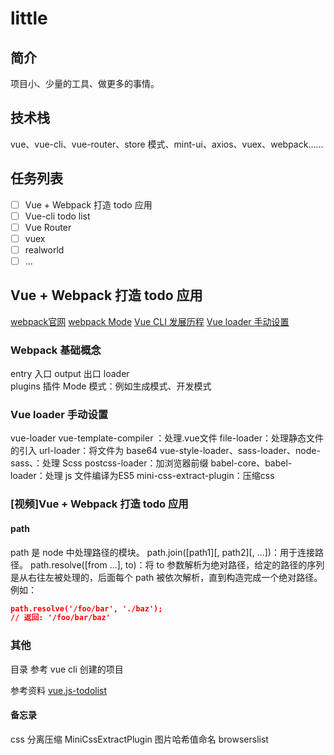 # little

## 简介

项目小、少量的工具、做更多的事情。

## 技术栈

vue、vue-cli、vue-router、store 模式、mint-ui、axios、vuex、webpack……

## 任务列表

- [ ] Vue + Webpack 打造 todo 应用
- [ ] Vue-cli todo list
- [ ] Vue Router
- [ ] vuex
- [ ] realworld
- [ ] ...

## Vue + Webpack 打造 todo 应用

[webpack官网](https://webpack.js.org/)
[webpack Mode](https://webpack.js.org/configuration/mode/)
[Vue CLI 发展历程](https://cli.vuejs.org/guide/)
[Vue loader 手动设置](https://vue-loader.vuejs.org/zh/guide/#vue-cli)

### Webpack 基础概念

entry   入口
output  出口
loader  
plugins 插件
Mode    模式：例如生成模式、开发模式

### Vue loader 手动设置

vue-loader vue-template-compiler ：处理.vue文件
file-loader：处理静态文件的引入
url-loader：将文件为 base64
vue-style-loader、sass-loader、node-sass、：处理 Scss
postcss-loader：加浏览器前缀
babel-core、babel-loader：处理 js 文件编译为ES5
mini-css-extract-plugin：压缩css

### [视频]Vue + Webpack 打造 todo 应用

#### path

path 是 node 中处理路径的模块。
path.join([path1][, path2][, ...])：用于连接路径。
path.resolve([from ...], to)：将 to 参数解析为绝对路径，给定的路径的序列是从右往左被处理的，后面每个 path 被依次解析，直到构造完成一个绝对路径。
例如：

```json
path.resolve('/foo/bar', './baz');
// 返回: '/foo/bar/baz'
```

### 其他

目录 参考 vue cli 创建的项目

参考资料
[vue.js-todolist](https://github.com/carrieguo/vue.js-todolist)

#### 备忘录

css 分离压缩
MiniCssExtractPlugin
图片哈希值命名
browserslist
